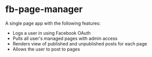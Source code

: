 # fb-page-manager

A single page app with the following features:
- Logs a user in using Facebook OAuth
- Pulls all user's managed pages with admin access
- Renders view of published and unpublished posts for each page
- Allows the user to post to pages
